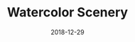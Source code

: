---
location: /assets/img/artwork/scene_watercolor.jpg
cover: /assets/img/artwork/covers/scene_watercolor.jpg
title: Watercolor Scenery
date: 2018-12-29
tags:
  - watercolor
---